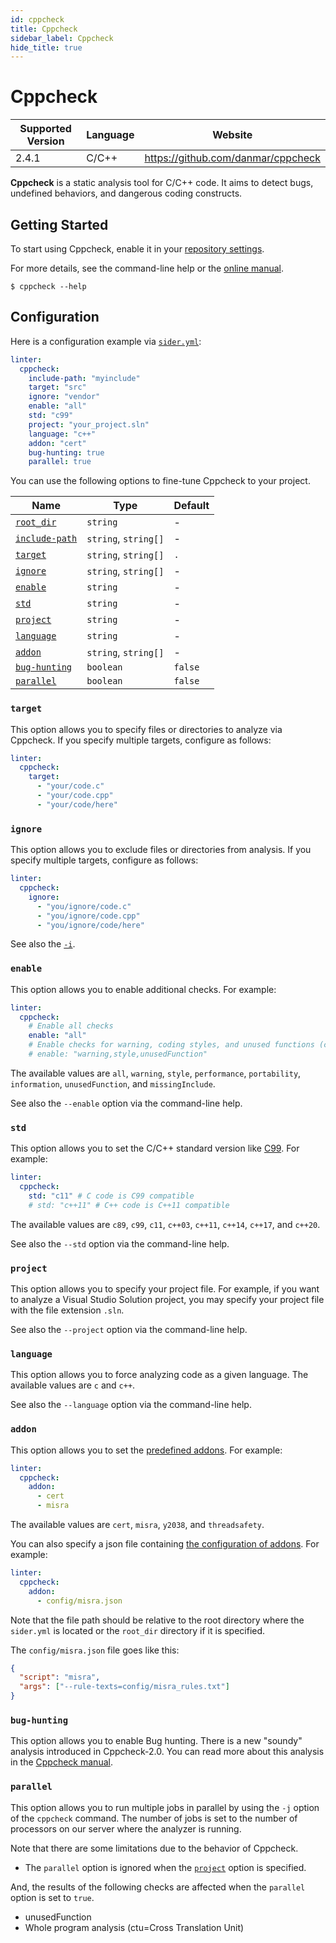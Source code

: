 ```yaml
---
id: cppcheck
title: Cppcheck
sidebar_label: Cppcheck
hide_title: true
---
```


# Cppcheck

| Supported Version | Language | Website                            |
| ----------------- | -------- | ---------------------------------- |
| 2.4.1             | C/C++    | https://github.com/danmar/cppcheck |

**Cppcheck** is a static analysis tool for C/C++ code. It aims to detect bugs, undefined behaviors, and dangerous coding constructs.

## Getting Started

To start using Cppcheck, enable it in your [repository settings](../../getting-started/repository-settings.md).

For more details, see the command-line help or the [online manual](https://github.com/danmar/cppcheck/blob/main/man/manual.md).

```console
$ cppcheck --help
```

## Configuration

Here is a configuration example via [`sider.yml`](../../getting-started/custom-configuration.md):

```yaml
linter:
  cppcheck:
    include-path: "myinclude"
    target: "src"
    ignore: "vendor"
    enable: "all"
    std: "c99"
    project: "your_project.sln"
    language: "c++"
    addon: "cert"
    bug-hunting: true
    parallel: true
```

You can use the following options to fine-tune Cppcheck to your project.

| Name                                                                                          | Type                 | Default |
| --------------------------------------------------------------------------------------------- | -------------------- | ------- |
| [`root_dir`](../../getting-started/custom-configuration.md#linteranalyzer_idroot_dir)         | `string`             | -       |
| [`include-path`](../../getting-started/custom-configuration.md#linteranalyzer_idinclude-path) | `string`, `string[]` | -       |
| [`target`](#target)                                                                           | `string`, `string[]` | `.`     |
| [`ignore`](#ignore)                                                                           | `string`, `string[]` | -       |
| [`enable`](#enable)                                                                           | `string`             | -       |
| [`std`](#std)                                                                                 | `string`             | -       |
| [`project`](#project)                                                                         | `string`             | -       |
| [`language`](#language)                                                                       | `string`             | -       |
| [`addon`](#addon)                                                                             | `string`, `string[]` | -       |
| [`bug-hunting`](#bug-hunting)                                                                 | `boolean`            | `false` |
| [`parallel`](#parallel)                                                                       | `boolean`            | `false` |

### `target`

This option allows you to specify files or directories to analyze via Cppcheck. If you specify multiple targets, configure as follows:

```Yaml
linter:
  cppcheck:
    target:
      - "your/code.c"
      - "your/code.cpp"
      - "your/code/here"
```

### `ignore`

This option allows you to exclude files or directories from analysis.
If you specify multiple targets, configure as follows:

```yaml
linter:
  cppcheck:
    ignore:
      - "you/ignore/code.c"
      - "you/ignore/code.cpp"
      - "you/ignore/code/here"
```

See also the [`-i`](https://github.com/danmar/cppcheck/blob/main/man/manual.md#excluding-a-file-or-folder-from-checking).

### `enable`

This option allows you to enable additional checks. For example:

```yaml
linter:
  cppcheck:
    # Enable all checks
    enable: "all"
    # Enable checks for warning, coding styles, and unused functions (comma-separated)
    # enable: "warning,style,unusedFunction"
```

The available values are `all`, `warning`, `style`, `performance`, `portability`, `information`, `unusedFunction`, and `missingInclude`.

See also the `--enable` option via the command-line help.

### `std`

This option allows you to set the C/C++ standard version like [C99](https://en.wikipedia.org/wiki/C99). For example:

```yaml
linter:
  cppcheck:
    std: "c11" # C code is C99 compatible
    # std: "c++11" # C++ code is C++11 compatible
```

The available values are `c89`, `c99`, `c11`, `c++03`, `c++11`, `c++14`, `c++17`, and `c++20`.

See also the `--std` option via the command-line help.

### `project`

This option allows you to specify your project file.
For example, if you want to analyze a Visual Studio Solution project, you may specify your project file with the file extension `.sln`.

See also the `--project` option via the command-line help.

### `language`

This option allows you to force analyzing code as a given language. The available values are `c` and `c++`.

See also the `--language` option via the command-line help.

### `addon`

This option allows you to set the [predefined addons](https://github.com/danmar/cppcheck/tree/main/addons#readme). For example:

```yaml
linter:
  cppcheck:
    addon:
      - cert
      - misra
```

The available values are `cert`, `misra`, `y2038`, and `threadsafety`.

You can also specify a json file containing [the configuration of addons](https://github.com/danmar/cppcheck/blob/main/man/manual.md#running-addons). For example:

```yaml
linter:
  cppcheck:
    addon:
      - config/misra.json
```

Note that the file path should be relative to the root directory where the `sider.yml` is located or the `root_dir` directory if it is specified.

The `config/misra.json` file goes like this:

```json
{
  "script": "misra",
  "args": ["--rule-texts=config/misra_rules.txt"]
}
```

### `bug-hunting`

This option allows you to enable Bug hunting. There is a new "soundy" analysis introduced in Cppcheck-2.0. You can read more about this analysis in the [Cppcheck manual](https://github.com/danmar/cppcheck/blob/main/man/manual.md#bug-hunting).

### `parallel`

This option allows you to run multiple jobs in parallel by using the `-j` option of the `cppcheck` command. The number of jobs is set to the number of processors on our server where the analyzer is running.

Note that there are some limitations due to the behavior of Cppcheck.

- The `parallel` option is ignored when the [`project`](#project) option is specified.

And, the results of the following checks are affected when the `parallel` option is set to `true`.

- unusedFunction
- Whole program analysis (ctu=Cross Translation Unit)

